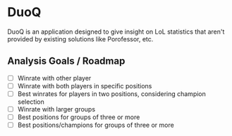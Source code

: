# DuoQ

DuoQ is an application designed to give insight on LoL statistics that aren't provided by existing solutions like Porofessor, etc.

## Analysis Goals / Roadmap

-   [ ] Winrate with other player
-   [ ] Winrate with both players in specific positions
-   [ ] Best winrates for players in two positions, considering champion selection
-   [ ] Winrate with larger groups
-   [ ] Best positions for groups of three or more
-   [ ] Best positions/champions for groups of three or more
